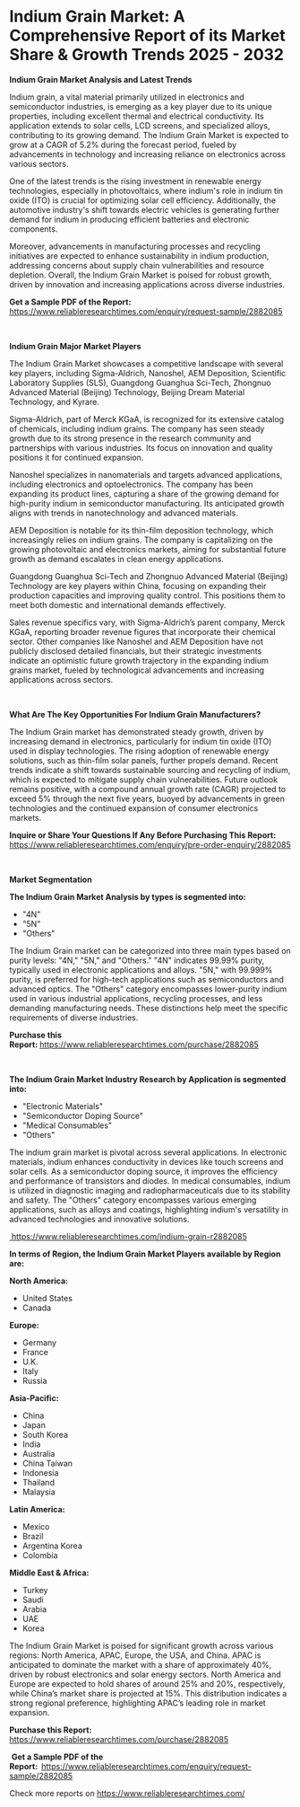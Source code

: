 <p><h1>Indium Grain Market: A Comprehensive Report of its Market Share & Growth Trends 2025 - 2032</h1></p><p><strong>Indium Grain Market Analysis and Latest Trends</strong></p>
<p><p>Indium grain, a vital material primarily utilized in electronics and semiconductor industries, is emerging as a key player due to its unique properties, including excellent thermal and electrical conductivity. Its application extends to solar cells, LCD screens, and specialized alloys, contributing to its growing demand. The Indium Grain Market is expected to grow at a CAGR of 5.2% during the forecast period, fueled by advancements in technology and increasing reliance on electronics across various sectors. </p><p>One of the latest trends is the rising investment in renewable energy technologies, especially in photovoltaics, where indium's role in indium tin oxide (ITO) is crucial for optimizing solar cell efficiency. Additionally, the automotive industry's shift towards electric vehicles is generating further demand for indium in producing efficient batteries and electronic components. </p><p>Moreover, advancements in manufacturing processes and recycling initiatives are expected to enhance sustainability in indium production, addressing concerns about supply chain vulnerabilities and resource depletion. Overall, the Indium Grain Market is poised for robust growth, driven by innovation and increasing applications across diverse industries.</p></p>
<p><strong>Get a Sample PDF of the Report:&nbsp;</strong> <a href="https://www.reliableresearchtimes.com/enquiry/request-sample/2882085?utm_campaign=2275&utm_medium=2&utm_source=Github&utm_content=ia&utm_term=12032025&utm_id=indium-grain">https://www.reliableresearchtimes.com/enquiry/request-sample/2882085</a></p>
<p>&nbsp;</p>
<p><strong>Indium Grain Major Market Players</strong></p>
<p><p>The Indium Grain Market showcases a competitive landscape with several key players, including Sigma-Aldrich, Nanoshel, AEM Deposition, Scientific Laboratory Supplies (SLS), Guangdong Guanghua Sci-Tech, Zhongnuo Advanced Material (Beijing) Technology, Beijing Dream Material Technology, and Kyrare. </p><p>Sigma-Aldrich, part of Merck KGaA, is recognized for its extensive catalog of chemicals, including indium grains. The company has seen steady growth due to its strong presence in the research community and partnerships with various industries. Its focus on innovation and quality positions it for continued expansion.</p><p>Nanoshel specializes in nanomaterials and targets advanced applications, including electronics and optoelectronics. The company has been expanding its product lines, capturing a share of the growing demand for high-purity indium in semiconductor manufacturing. Its anticipated growth aligns with trends in nanotechnology and advanced materials.</p><p>AEM Deposition is notable for its thin-film deposition technology, which increasingly relies on indium grains. The company is capitalizing on the growing photovoltaic and electronics markets, aiming for substantial future growth as demand escalates in clean energy applications.</p><p>Guangdong Guanghua Sci-Tech and Zhongnuo Advanced Material (Beijing) Technology are key players within China, focusing on expanding their production capacities and improving quality control. This positions them to meet both domestic and international demands effectively.</p><p>Sales revenue specifics vary, with Sigma-Aldrich’s parent company, Merck KGaA, reporting broader revenue figures that incorporate their chemical sector. Other companies like Nanoshel and AEM Deposition have not publicly disclosed detailed financials, but their strategic investments indicate an optimistic future growth trajectory in the expanding indium grains market, fueled by technological advancements and increasing applications across sectors.</p></p>
<p>&nbsp;</p>
<p><strong>What Are The Key Opportunities For Indium Grain Manufacturers?</strong></p>
<p><p>The Indium Grain market has demonstrated steady growth, driven by increasing demand in electronics, particularly for indium tin oxide (ITO) used in display technologies. The rising adoption of renewable energy solutions, such as thin-film solar panels, further propels demand. Recent trends indicate a shift towards sustainable sourcing and recycling of indium, which is expected to mitigate supply chain vulnerabilities. Future outlook remains positive, with a compound annual growth rate (CAGR) projected to exceed 5% through the next five years, buoyed by advancements in green technologies and the continued expansion of consumer electronics markets.</p></p>
<p><strong>Inquire or Share Your Questions If Any Before Purchasing This Report:</strong> <a href="https://www.reliableresearchtimes.com/enquiry/pre-order-enquiry/2882085?utm_campaign=2275&utm_medium=2&utm_source=Github&utm_content=ia&utm_term=12032025&utm_id=indium-grain">https://www.reliableresearchtimes.com/enquiry/pre-order-enquiry/2882085</a></p>
<p>&nbsp;</p>
<p><strong>Market Segmentation</strong></p>
<p><strong>The Indium Grain Market Analysis by types is segmented into:</strong></p>
<p><ul><li>"4N"</li><li>"5N"</li><li>"Others"</li></ul></p>
<p><p>The Indium Grain market can be categorized into three main types based on purity levels: "4N," "5N," and "Others." "4N" indicates 99.99% purity, typically used in electronic applications and alloys. "5N," with 99.999% purity, is preferred for high-tech applications such as semiconductors and advanced optics. The "Others" category encompasses lower-purity indium used in various industrial applications, recycling processes, and less demanding manufacturing needs. These distinctions help meet the specific requirements of diverse industries.</p></p>
<p><strong>Purchase this Report:&nbsp;</strong><a href="https://www.reliableresearchtimes.com/purchase/2882085?utm_campaign=2275&utm_medium=2&utm_source=Github&utm_content=ia&utm_term=12032025&utm_id=indium-grain">https://www.reliableresearchtimes.com/purchase/2882085</a></p>
<p>&nbsp;</p>
<p><strong>The Indium Grain Market Industry Research by Application is segmented into:</strong></p>
<p><ul><li>"Electronic Materials"</li><li>"Semiconductor Doping Source"</li><li>"Medical Consumables"</li><li>"Others"</li></ul></p>
<p><p>The indium grain market is pivotal across several applications. In electronic materials, indium enhances conductivity in devices like touch screens and solar cells. As a semiconductor doping source, it improves the efficiency and performance of transistors and diodes. In medical consumables, indium is utilized in diagnostic imaging and radiopharmaceuticals due to its stability and safety. The "Others" category encompasses various emerging applications, such as alloys and coatings, highlighting indium's versatility in advanced technologies and innovative solutions.</p></p>
<p><a href="https://www.reliableresearchtimes.com/indium-grain-r2882085?utm_campaign=2275&utm_medium=2&utm_source=Github&utm_content=ia&utm_term=12032025&utm_id=indium-grain">&nbsp;https://www.reliableresearchtimes.com/indium-grain-r2882085</a></p>
<p><strong>In terms of Region, the Indium Grain Market Players available by Region are:</strong></p>
<p>
    <p> <strong> North America: </strong>
        <ul>
            <li>United States</li>
            <li>Canada</li>
        </ul>
        </p> 
    <p> <strong> Europe: </strong>
        <ul>
            <li>Germany</li>
            <li>France</li>
            <li>U.K.</li>
            <li>Italy</li>
            <li>Russia</li>
        </ul>
        </p> 
    <p> <strong> Asia-Pacific: </strong>
        <ul>
            <li>China</li>
            <li>Japan</li>
            <li>South Korea</li>
            <li>India</li>
            <li>Australia</li>
            <li>China Taiwan</li>
            <li>Indonesia</li>
            <li>Thailand</li>
            <li>Malaysia</li>
        </ul>
        </p> 
    <p> <strong> Latin America: </strong>
        <ul>
            <li>Mexico</li>
            <li>Brazil</li>
            <li>Argentina Korea</li>
            <li>Colombia</li>
        </ul>
        </p> 
    <p> <strong> Middle East & Africa: </strong>
        <ul>
            <li>Turkey</li>
            <li>Saudi</li>
            <li>Arabia</li>
            <li>UAE</li>
            <li>Korea</li>
        </ul>
    </p>
    </p>
<p><p>The Indium Grain Market is poised for significant growth across various regions: North America, APAC, Europe, the USA, and China. APAC is anticipated to dominate the market with a share of approximately 40%, driven by robust electronics and solar energy sectors. North America and Europe are expected to hold shares of around 25% and 20%, respectively, while China’s market share is projected at 15%. This distribution indicates a strong regional preference, highlighting APAC’s leading role in market expansion.</p></p>
<p><strong>Purchase this Report: </strong><a href="https://www.reliableresearchtimes.com/purchase/2882085?utm_campaign=2275&utm_medium=2&utm_source=Github&utm_content=ia&utm_term=12032025&utm_id=indium-grain">https://www.reliableresearchtimes.com/purchase/2882085</a></p>
<p>&nbsp;<strong>Get a Sample PDF of the Report:&nbsp;&nbsp;</strong><a href="https://www.reliableresearchtimes.com/enquiry/request-sample/2882085?utm_campaign=2275&utm_medium=2&utm_source=Github&utm_content=ia&utm_term=12032025&utm_id=indium-grain">https://www.reliableresearchtimes.com/enquiry/request-sample/2882085</a></p>
<p><strong></strong></p>
<p>Check more reports on <a href="https://www.reliableresearchtimes.com/?utm_campaign=2275&utm_medium=2&utm_source=Github&utm_content=ia&utm_term=12032025&utm_id=indium-grain">https://www.reliableresearchtimes.com/</a></p>
